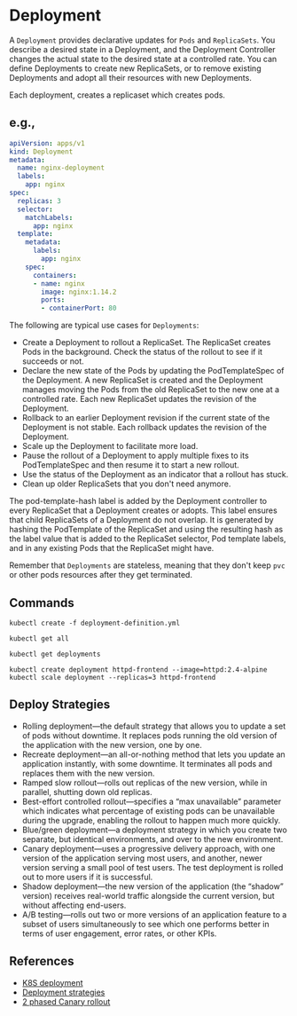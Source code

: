 # Deployment

A ```Deployment``` provides declarative updates for ```Pods``` and ```ReplicaSets```. You describe a desired state in a Deployment, and the Deployment Controller changes the actual state to the desired state at a controlled rate. You can define Deployments to create new ReplicaSets, or to remove existing Deployments and adopt all their resources with new Deployments.

Each deployment, creates a replicaset which creates pods.

## e.g.,

```yml
apiVersion: apps/v1
kind: Deployment
metadata:
  name: nginx-deployment
  labels:
    app: nginx
spec:
  replicas: 3
  selector:
    matchLabels:
      app: nginx
  template:
    metadata:
      labels:
        app: nginx
    spec:
      containers:
      - name: nginx
        image: nginx:1.14.2
        ports:
        - containerPort: 80
```

The following are typical use cases for ```Deployments```:

- Create a Deployment to rollout a ReplicaSet. The ReplicaSet creates Pods in the background. Check the status of the rollout to see if it succeeds or not.
- Declare the new state of the Pods by updating the PodTemplateSpec of the Deployment. A new ReplicaSet is created and the Deployment manages moving the Pods from the old ReplicaSet to the new one at a controlled rate. Each new ReplicaSet updates the revision of the Deployment.
- Rollback to an earlier Deployment revision if the current state of the Deployment is not stable. Each rollback updates the revision of the Deployment.
- Scale up the Deployment to facilitate more load.
- Pause the rollout of a Deployment to apply multiple fixes to its PodTemplateSpec and then resume it to start a new rollout.
- Use the status of the Deployment as an indicator that a rollout has stuck.
- Clean up older ReplicaSets that you don't need anymore.

The pod-template-hash label is added by the Deployment controller to every ReplicaSet that a Deployment creates or adopts. This label ensures that child ReplicaSets of a Deployment do not overlap. It is generated by hashing the PodTemplate of the ReplicaSet and using the resulting hash as the label value that is added to the ReplicaSet selector, Pod template labels, and in any existing Pods that the ReplicaSet might have.

Remember that ```Deployments``` are stateless, meaning that they don't keep ```pvc``` or other pods resources after they get terminated.

## Commands

```shell
kubectl create -f deployment-definition.yml
```

```shell
kubectl get all
```

```shell
kubectl get deployments
```

```shell
kubectl create deployment httpd-frontend --image=httpd:2.4-alpine
kubectl scale deployment --replicas=3 httpd-frontend
```

## Deploy Strategies

- Rolling deployment—the default strategy that allows you to update a set of pods without downtime. It replaces pods running the old version of the application with the new version, one by one.
- Recreate deployment—an all-or-nothing method that lets you update an application instantly, with some downtime. It terminates all pods and replaces them with the new version.
- Ramped slow rollout—rolls out replicas of the new version, while in parallel, shutting down old replicas. 
- Best-effort controlled rollout—specifies a “max unavailable” parameter which indicates what percentage of existing pods can be unavailable during the upgrade, enabling the rollout to happen much more quickly.
- Blue/green deployment—a deployment strategy in which you create two separate, but identical environments, and over to the new environment.
- Canary deployment—uses a progressive delivery approach, with one version of the application serving most users, and another, newer version serving a small pool of test users. The test deployment is rolled out to more users if it is successful.
- Shadow deployment—the new version of the application (the “shadow” version) receives real-world traffic alongside the current version, but without affecting end-users.
- A/B testing—rolls out two or more versions of an application feature to a subset of users simultaneously to see which one performs better in terms of user engagement, error rates, or other KPIs.

## References

- [K8S deployment](https://kubernetes.io/docs/concepts/workloads/controllers/deployment/)
- [Deployment strategies](https://spot.io/resources/kubernetes-autoscaling/5-kubernetes-deployment-strategies-roll-out-like-the-pros/)
- [2 phased Canary rollout](https://kubernetes.io/blog/2020/04/two-phased-canary-rollout-with-gloo/)
